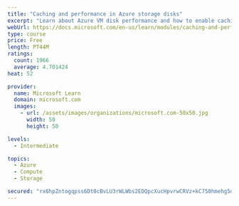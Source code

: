 ```yaml
---
title: "Caching and performance in Azure storage disks"
excerpt: "Learn about Azure VM disk performance and how to enable caching to help optimize read and write access to storage."
webUrl: https://docs.microsoft.com/en-us/learn/modules/caching-and-performance-azure-storage-and-disks/
type: course
price: Free
length: PT44M
ratings:
  count: 1966
  average: 4.701424
heat: 52

provider:
  name: Microsoft Learn
  domain: microsoft.com
  images:
    - url: /assets/images/organizations/microsoft.com-50x50.jpg
      width: 50
      height: 50

levels:
  - Intermediate

topics:
  - Azure
  - Compute
  - Storage

secured: "rx6hpZntogqpss6Dt0cBvLU3rWLWbs2EDQpcXucHpvrwCRVz+kC750hmehg5dDhW52d40GXwLML16VCBEp73Ye+TAJOQXRQMkJI51PTt5w2rk0xtU0SsbNutrewzbYf5T48wUTjPw5ZHsUKl+iCFhlUJEzUbHx41fYx7bd9s+CW3RA6fKx6gdCMDvsQ+jBD3TL4coBFWZYPZkoa8GMs1ZIdHlgngqOBLvDYpYbtxj5AW6RfV4tYVf2GCk3RvUoWVlCuAY8SwZezduE3PiYGGn9Poy3C8kSeWkAWqOXc1mWuv9fcnM+5FoQ3RYAhf7d2cijzILICNY1r1147bddAC+zVMqSQ4Hh27pAJfKxsBrPdv8YinkKr5PptP7L9l1EZHIqaLdVs+zTdAO4bOM2vpXRRzhpPTz65nkWl/pi7vMOI=;nZho/WUPEERj11+XhdD7mw=="
---
```


